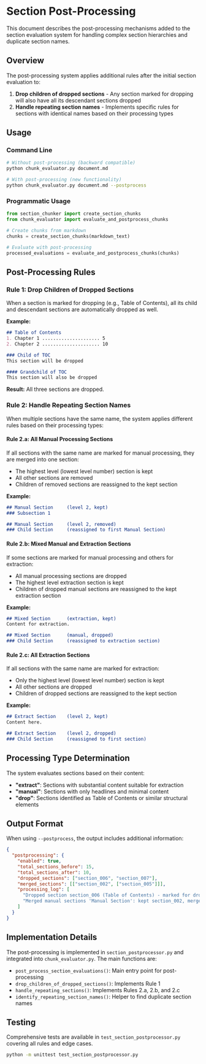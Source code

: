 # Section Post-Processing

This document describes the post-processing mechanisms added to the section evaluation system for handling complex section hierarchies and duplicate section names.

## Overview

The post-processing system applies additional rules after the initial section evaluation to:

1. **Drop children of dropped sections** - Any section marked for dropping will also have all its descendant sections dropped
2. **Handle repeating section names** - Implements specific rules for sections with identical names based on their processing types

## Usage

### Command Line

```bash
# Without post-processing (backward compatible)
python chunk_evaluator.py document.md

# With post-processing (new functionality)
python chunk_evaluator.py document.md --postprocess
```

### Programmatic Usage

```python
from section_chunker import create_section_chunks
from chunk_evaluator import evaluate_and_postprocess_chunks

# Create chunks from markdown
chunks = create_section_chunks(markdown_text)

# Evaluate with post-processing
processed_evaluations = evaluate_and_postprocess_chunks(chunks)
```

## Post-Processing Rules

### Rule 1: Drop Children of Dropped Sections

When a section is marked for dropping (e.g., Table of Contents), all its child and descendant sections are automatically dropped as well.

**Example:**
```markdown
## Table of Contents
1. Chapter 1 ..................... 5
2. Chapter 2 ..................... 10

### Child of TOC
This section will be dropped

#### Grandchild of TOC  
This section will also be dropped
```

**Result:** All three sections are dropped.

### Rule 2: Handle Repeating Section Names

When multiple sections have the same name, the system applies different rules based on their processing types:

#### Rule 2.a: All Manual Processing Sections

If all sections with the same name are marked for manual processing, they are merged into one section:
- The highest level (lowest level number) section is kept
- All other sections are removed
- Children of removed sections are reassigned to the kept section

**Example:**
```markdown
## Manual Section     (level 2, kept)
### Subsection 1

## Manual Section     (level 2, removed)  
### Child Section     (reassigned to first Manual Section)
```

#### Rule 2.b: Mixed Manual and Extraction Sections

If some sections are marked for manual processing and others for extraction:
- All manual processing sections are dropped
- The highest level extraction section is kept
- Children of dropped manual sections are reassigned to the kept extraction section

**Example:**
```markdown
## Mixed Section      (extraction, kept)
Content for extraction.

## Mixed Section      (manual, dropped)
### Child Section     (reassigned to extraction section)
```

#### Rule 2.c: All Extraction Sections

If all sections with the same name are marked for extraction:
- Only the highest level (lowest level number) section is kept
- All other sections are dropped
- Children of dropped sections are reassigned to the kept section

**Example:**
```markdown
## Extract Section    (level 2, kept)
Content here.

## Extract Section    (level 2, dropped)
### Child Section     (reassigned to first section)
```

## Processing Type Determination

The system evaluates sections based on their content:

- **"extract"**: Sections with substantial content suitable for extraction
- **"manual"**: Sections with only headlines and minimal content  
- **"drop"**: Sections identified as Table of Contents or similar structural elements

## Output Format

When using `--postprocess`, the output includes additional information:

```json
{
  "postprocessing": {
    "enabled": true,
    "total_sections_before": 15,
    "total_sections_after": 10,
    "dropped_sections": ["section_006", "section_007"],
    "merged_sections": [["section_002", ["section_005"]]],
    "processing_log": [
      "Dropped section section_006 (Table of Contents) - marked for dropping",
      "Merged manual sections 'Manual Section': kept section_002, merged ['section_005']"
    ]
  }
}
```

## Implementation Details

The post-processing is implemented in `section_postprocessor.py` and integrated into `chunk_evaluator.py`. The main functions are:

- `post_process_section_evaluations()`: Main entry point for post-processing
- `drop_children_of_dropped_sections()`: Implements Rule 1  
- `handle_repeating_sections()`: Implements Rules 2.a, 2.b, and 2.c
- `identify_repeating_section_names()`: Helper to find duplicate section names

## Testing

Comprehensive tests are available in `test_section_postprocessor.py` covering all rules and edge cases.

```bash
python -m unittest test_section_postprocessor.py
```